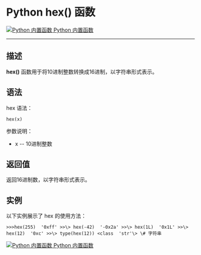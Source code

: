 Python hex() 函数
===============

 [![Python 内置函数](../images/up.gif) Python 内置函数](python-built-in-functions.html)

* * *

描述
--

**hex()** 函数用于将10进制整数转换成16进制，以字符串形式表示。

语法
--

hex 语法：
```
hex(x)
```
参数说明：

*   x -- 10进制整数

返回值
---

返回16进制数，以字符串形式表示。

实例
--

以下实例展示了 hex 的使用方法：
```
>>>hex(255)  '0xff' >>\> hex(-42)  '-0x2a' >>\> hex(1L)  '0x1L' >>\> hex(12)  '0xc' >>\> type(hex(12)) <class  'str'\> \# 字符串
```
 [![Python 内置函数](../images/up.gif) Python 内置函数](python-built-in-functions.html)